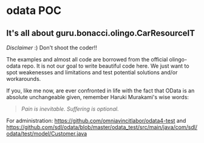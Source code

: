 # odata POC


It's all about guru.bonacci.olingo.CarResourceIT
-------------

*Disclaimer* :) 
Don't shoot the coder!!

The examples and almost all code are borrowed from the official olingo-odata repo.
It is not our goal to write beautiful code here. We just want to spot weakenesses and limitations and test potential solutions and/or workarounds.

If you, like me now, are ever confronted in life with the fact that OData is an absolute unchangeable given, remember Haruki Murakami's wise words:
> *Pain is inevitable. Suffering is optional.* 

For administration: https://github.com/omniavincitlabor/odata4-test and https://github.com/sdl/odata/blob/master/odata_test/src/main/java/com/sdl/odata/test/model/Customer.java
